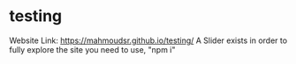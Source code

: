 # testing
Website Link: https://mahmoudsr.github.io/testing/
A Slider exists in order to fully explore the site you need to use, "npm i"
